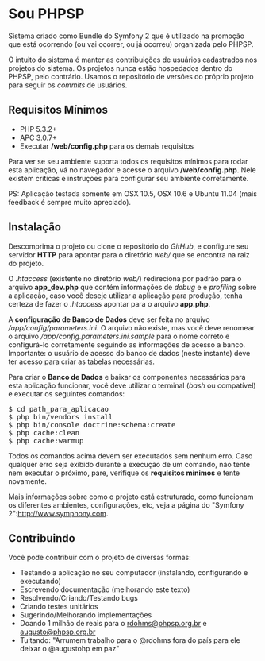Sou PHPSP
=========

Sistema criado como Bundle do Symfony 2 que é utilizado na promoção que está ocorrendo (ou vai ocorrer, ou já ocorreu) organizada pelo PHPSP.

O intuito do sistema é manter as contribuições de usuários cadastrados nos projetos do sistema. Os projetos nunca estão hospedados dentro do PHPSP, pelo contrário. Usamos o repositório de versões do próprio projeto para seguir os _commits_ de usuários.

Requisitos Mínimos
------------------

* PHP 5.3.2+
* APC 3.0.7+
* Executar __/web/config.php__ para os demais requisitos

Para ver se seu ambiente suporta todos os requisitos mínimos para rodar esta aplicação, vá no navegador e acesse o arquivo __/web/config.php__. Nele existem críticas e instruções para configurar seu ambiente corretamente.

PS: Aplicação testada somente em OSX 10.5, OSX 10.6 e Ubuntu 11.04 (mais feedback é sempre muito apreciado).

Instalação
----------

Descomprima o projeto ou clone o repositório do _GitHub_, e configure seu servidor __HTTP__ para apontar para o diretório _web/_ que se encontra na raiz do projeto.

O _.htaccess_ (existente no diretório _web/_) redireciona por padrão para o arquivo **app\_dev.php** que contém informações de _debug_ e e _profiling_ sobre a aplicação, caso você deseje utilizar a aplicação para produção, tenha certeza de fazer o _.htaccess_ apontar para o arquivo __app.php__.

A __configuração de Banco de Dados__ deve ser feita no arquivo _/app/config/parameters.ini_. O arquivo não existe, mas você deve renomear o arquivo _/app/config.parameters.ini.sample_ para o nome correto e configurá-lo corretamente seguindo as informações de acesso a banco. Importante: o usuário de acesso do banco de dados (neste instante) deve ter acesso para criar as tabelas necessárias.

Para criar o __Banco de Dados__ e baixar os componentes necessários para esta aplicação funcionar, você deve utilizar o terminal (_bash_ ou compatível) e executar os seguintes comandos:

<pre>
$ cd path_para_aplicacao
$ php bin/vendors install
$ php bin/console doctrine:schema:create
$ php cache:clean
$ php cache:warmup
</pre>

Todos os comandos acima devem ser executados sem nenhum erro. Caso qualquer erro seja exibido durante a execução de um comando, não tente nem executar o próximo, pare, verifique os __requisitos mínimos__ e tente novamente.

Mais informações sobre como o projeto está estruturado, como funcionam os diferentes ambientes, configurações, etc, veja a página do "Symfony 2":http://www.symphony.com.

Contribuindo
------------

Você pode contribuir com o projeto de diversas formas:

* Testando a aplicação no seu computador (instalando, configurando e executando)
* Escrevendo documentação (melhorando este texto)
* Resolvendo/Criando/Testando bugs
* Criando testes unitários
* Sugerindo/Melhorando implementações
* Doando 1 milhão de reais para o rdohms@phpsp.org.br e augusto@phpsp.org.br
* Tuitando: "Arrumem trabalho para o @rdohms fora do país para ele deixar o @augustohp em paz"